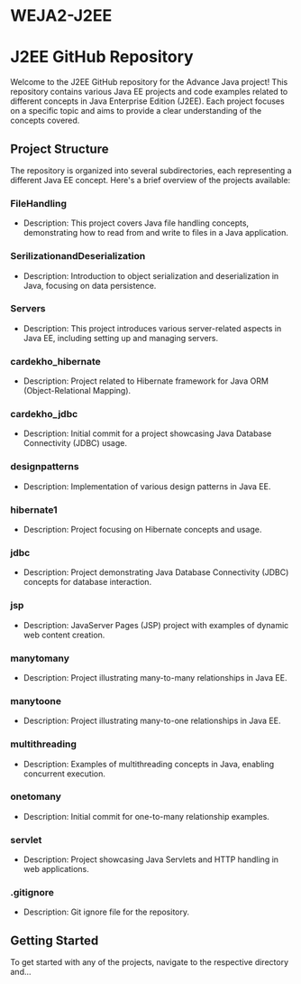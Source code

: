 # WEJA2-J2EE
# J2EE GitHub Repository 


Welcome to the J2EE GitHub repository for the Advance Java project! This repository contains various Java EE projects and code examples related to different concepts in Java Enterprise Edition (J2EE). Each project focuses on a specific topic and aims to provide a clear understanding of the concepts covered.

## Project Structure

The repository is organized into several subdirectories, each representing a different Java EE concept. Here's a brief overview of the projects available:

### FileHandling

- Description: This project covers Java file handling concepts, demonstrating how to read from and write to files in a Java application.


### SerilizationandDeserialization

- Description: Introduction to object serialization and deserialization in Java, focusing on data persistence.

### Servers

- Description: This project introduces various server-related aspects in Java EE, including setting up and managing servers.

### cardekho_hibernate

- Description: Project related to Hibernate framework for Java ORM (Object-Relational Mapping).

### cardekho_jdbc

- Description: Initial commit for a project showcasing Java Database Connectivity (JDBC) usage.

### designpatterns

- Description: Implementation of various design patterns in Java EE.

### hibernate1

- Description: Project focusing on Hibernate concepts and usage.

### jdbc

- Description: Project demonstrating Java Database Connectivity (JDBC) concepts for database interaction.

### jsp

- Description: JavaServer Pages (JSP) project with examples of dynamic web content creation.

### manytomany

- Description: Project illustrating many-to-many relationships in Java EE.

### manytoone

- Description: Project illustrating many-to-one relationships in Java EE.

### multithreading

- Description: Examples of multithreading concepts in Java, enabling concurrent execution.

### onetomany

- Description: Initial commit for one-to-many relationship examples.

### servlet

- Description: Project showcasing Java Servlets and HTTP handling in web applications.

### .gitignore

- Description: Git ignore file for the repository.

## Getting Started

To get started with any of the projects, navigate to the respective directory and...

